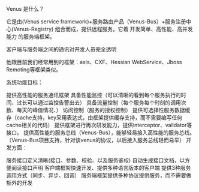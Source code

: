 Venus 是什么？

它是由(Venus service framework)+服务路由产品（Venus-Bus）+服务注册中心(Venus-Registry) 组合而成，提供远程服务。它着 开发简单、高性能、高并发能力 的服务端框架。

客户端与服务端之间的通讯对开发人员完全透明

他跟目前我们经常用到的框架：axis、CXF、Hessian WebService、Jboss Remoting等框架类似。


系统功能目标：

提供高性能的服务通讯框架
具备性能监控（可以清晰的看到每个服务执行的时间、过长可以通过监控告警出去）
具备流量控制（每个服务每个时刻的调用次数、每天的峰值情况、）
访问控制（服务的授权控制）
提供可选择性服务数据缓存（cache支持，key采用表达式，由框架提供缓存支持，而不需要编写任何cache相关的代码）
提供框架进行再次研发能力，提供interceptor、validator等接口。
提供高性能的服务总线（Venus-Bus），能够轻易接入高性能的服务总线。（Venus-Bus项目支持，针对该venus的协议，以后接入服务总线轻而易举）
开发方面：

服务接口定义清晰(接口、参数、校验、以及服务鉴权)
自动生成接口文档，以方便阅读接口声明
客户端框架快速开发、提供多种语言版本的客户端
提供3种服务调用方式（同步、异步、回调）
服务端框架提供多种协议提供服务，而不需要做额外的开发
